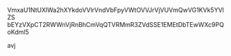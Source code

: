 VmxaU1NtUXlWa2hXYkdoVVlrVndVbFpyVWtOVVJrVjVUVmQwVG1KVk5YVlZS
bEYzVXpCT2RWWnVjRnBhCmVqQTVRMmR3ZVdSSE1EMEtDbTEwWXc9PQoKdml5

avj